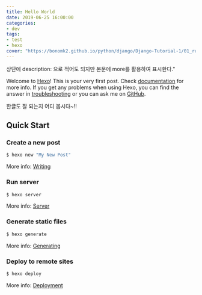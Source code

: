 ```yaml
---
title: Hello World
date: 2019-06-25 16:00:00
categories:
- dev
tags:
- test
- hexo
cover: "https://bonomk2.github.io/python/django/Django-Tutorial-1/01_run.png"
---
```


상단에 description: 으로 적어도 되지만 본문에 more를 활용하여 표시한다."

<!-- more -->


Welcome to [Hexo](https://hexo.io/)! This is your very first post. Check [documentation](https://hexo.io/docs/) for more info. If you get any problems when using Hexo, you can find the answer in [troubleshooting](https://hexo.io/docs/troubleshooting.html) or you can ask me on [GitHub](https://github.com/hexojs/hexo/issues).

한글도 잘 되는지 어디 봅시다~!!



## Quick Start

### Create a new post

``` bash
$ hexo new "My New Post"
```

More info: [Writing](https://hexo.io/docs/writing.html)

### Run server

``` bash
$ hexo server
```

More info: [Server](https://hexo.io/docs/server.html)

### Generate static files

``` bash
$ hexo generate
```

More info: [Generating](https://hexo.io/docs/generating.html)

### Deploy to remote sites

``` bash
$ hexo deploy
```

More info: [Deployment](https://hexo.io/docs/deployment.html)

